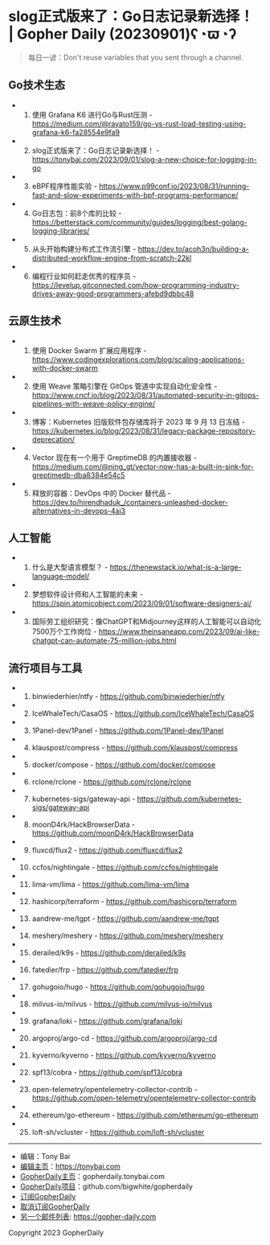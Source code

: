 # slog正式版来了：Go日志记录新选择！ | Gopher Daily (20230901)ʕ◔ϖ◔ʔ

>每日一谚：Don&#39;t reuse variables that you sent through a channel.

## Go技术生态


- 1. 使用 Grafana K6 进行Go与Rust压测 - https://medium.com/@rayato159/go-vs-rust-load-testing-using-grafana-k6-fa28554e9fa9

- 2. slog正式版来了：Go日志记录新选择！ - https://tonybai.com/2023/09/01/slog-a-new-choice-for-logging-in-go

- 3. eBPF程序性能实验 - https://www.p99conf.io/2023/08/31/running-fast-and-slow-experiments-with-bpf-programs-performance/

- 4. Go日志包：前8个库的比较 - https://betterstack.com/community/guides/logging/best-golang-logging-libraries/

- 5. 从头开始构建分布式工作流引擎 - https://dev.to/acoh3n/building-a-distributed-workflow-engine-from-scratch-22kl

- 6. 编程行业如何赶走优秀的程序员 - https://levelup.gitconnected.com/how-programming-industry-drives-away-good-programmers-afebd9dbbc48


## 云原生技术


- 1. 使用 Docker Swarm 扩展应用程序 - https://www.codingexplorations.com/blog/scaling-applications-with-docker-swarm

- 2. 使用 Weave 策略引擎在 GitOps 管道中实现自动化安全性 - https://www.cncf.io/blog/2023/08/31/automated-security-in-gitops-pipelines-with-weave-policy-engine/

- 3. 博客：Kubernetes 旧版软件包存储库将于 2023 年 9 月 13 日冻结 - https://kubernetes.io/blog/2023/08/31/legacy-package-repository-deprecation/

- 4. Vector 现在有一个用于 GreptimeDB 的内置接收器 - https://medium.com/@ning_gt/vector-now-has-a-built-in-sink-for-greptimedb-dba8384e54c5

- 5. 释放的容器：DevOps 中的 Docker 替代品 - https://dev.to/hirendhaduk_/containers-unleashed-docker-alternatives-in-devops-4ai3


## 人工智能


- 1. 什么是大型语言模型？ - https://thenewstack.io/what-is-a-large-language-model/

- 2. 梦想软件设计师和人工智能的未来 - https://spin.atomicobject.com/2023/09/01/software-designers-ai/

- 3. 国际劳工组织研究：像ChatGPT和Midjourney这样的人工智能可以自动化7500万个工作岗位 - https://www.theinsaneapp.com/2023/09/ai-like-chatgpt-can-automate-75-million-jobs.html


## 流行项目与工具


- 1. binwiederhier/ntfy - https://github.com/binwiederhier/ntfy

- 2. IceWhaleTech/CasaOS - https://github.com/IceWhaleTech/CasaOS

- 3. 1Panel-dev/1Panel - https://github.com/1Panel-dev/1Panel

- 4. klauspost/compress - https://github.com/klauspost/compress

- 5. docker/compose - https://github.com/docker/compose

- 6. rclone/rclone - https://github.com/rclone/rclone

- 7. kubernetes-sigs/gateway-api - https://github.com/kubernetes-sigs/gateway-api

- 8. moonD4rk/HackBrowserData - https://github.com/moonD4rk/HackBrowserData

- 9. fluxcd/flux2 - https://github.com/fluxcd/flux2

- 10. ccfos/nightingale - https://github.com/ccfos/nightingale

- 11. lima-vm/lima - https://github.com/lima-vm/lima

- 12. hashicorp/terraform - https://github.com/hashicorp/terraform

- 13. aandrew-me/tgpt - https://github.com/aandrew-me/tgpt

- 14. meshery/meshery - https://github.com/meshery/meshery

- 15. derailed/k9s - https://github.com/derailed/k9s

- 16. fatedier/frp - https://github.com/fatedier/frp

- 17. gohugoio/hugo - https://github.com/gohugoio/hugo

- 18. milvus-io/milvus - https://github.com/milvus-io/milvus

- 19. grafana/loki - https://github.com/grafana/loki

- 20. argoproj/argo-cd - https://github.com/argoproj/argo-cd

- 21. kyverno/kyverno - https://github.com/kyverno/kyverno

- 22. spf13/cobra - https://github.com/spf13/cobra

- 23. open-telemetry/opentelemetry-collector-contrib - https://github.com/open-telemetry/opentelemetry-collector-contrib

- 24. ethereum/go-ethereum - https://github.com/ethereum/go-ethereum

- 25. loft-sh/vcluster - https://github.com/loft-sh/vcluster


----

- 编辑：Tony Bai
- [编辑主页](https://tonybai.com)：https://tonybai.com
- [GopherDaily主页](https://gopherdaily.tonybai.com)：gopherdaily.tonybai.com
- [GopherDaily项目](https://github.com/bigwhite/gopherdaily)：github.com/bigwhite/gopherdaily
- [订阅GopherDaily](https://gopherdaily.tonybai.com/subscribe)
- [取消订阅GopherDaily](https://gopherdaily.tonybai.com/unsubscribe)
- [另一个邮件列表](https://gopher-daily.com): https://gopher-daily.com

Copyright 2023 GopherDaily
